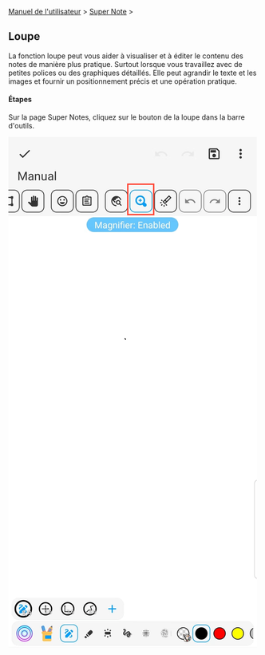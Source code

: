 [Manuel de l'utilisateur](/dragonnest/drawnote/manual/fr) > [Super Note](/dragonnest/drawnote/manual/fr/super_note) >

Loupe
---
La fonction loupe peut vous aider à visualiser et à éditer le contenu des notes de manière plus pratique. Surtout lorsque vous travaillez avec de petites polices ou des graphiques détaillés. Elle peut agrandir le texte et les images et fournir un positionnement précis et une opération pratique.

#### Étapes

Sur la page Super Notes, cliquez sur le bouton de la loupe dans la barre d'outils.

![](imgs/magnifier.png)